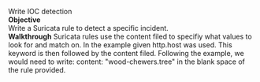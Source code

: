 Write IOC detection\
**Objective**\
Write a Suricata rule to detect a specific incident.\
**Walkthrough**
Suricata rules use the content filed to specifiy what values to look for and match on. In the example given http.host was used. This keyword is then followed by the content filed. Following the example, we would need to write: content: "wood-chewers.tree" in the blank space of the rule provided. 
